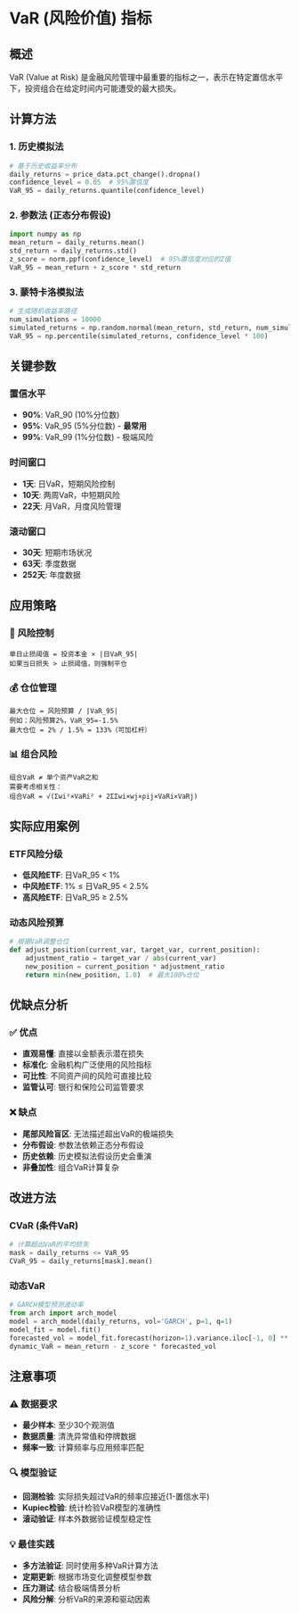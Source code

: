 # VaR (风险价值) 指标

## 概述
VaR (Value at Risk) 是金融风险管理中最重要的指标之一，表示在特定置信水平下，投资组合在给定时间内可能遭受的最大损失。

## 计算方法

### 1. 历史模拟法
```python
# 基于历史收益率分布
daily_returns = price_data.pct_change().dropna()
confidence_level = 0.05  # 95%置信度
VaR_95 = daily_returns.quantile(confidence_level)
```

### 2. 参数法 (正态分布假设)
```python
import numpy as np
mean_return = daily_returns.mean()
std_return = daily_returns.std()
z_score = norm.ppf(confidence_level)  # 95%置信度对应的Z值
VaR_95 = mean_return + z_score * std_return
```

### 3. 蒙特卡洛模拟法
```python
# 生成随机收益率路径
num_simulations = 10000
simulated_returns = np.random.normal(mean_return, std_return, num_simulations)
VaR_95 = np.percentile(simulated_returns, confidence_level * 100)
```

## 关键参数

### 置信水平
- **90%**: VaR_90 (10%分位数)
- **95%**: VaR_95 (5%分位数) - **最常用**
- **99%**: VaR_99 (1%分位数) - 极端风险

### 时间窗口
- **1天**: 日VaR，短期风险控制
- **10天**: 两周VaR，中短期风险
- **22天**: 月VaR，月度风险管理

### 滚动窗口
- **30天**: 短期市场状况
- **63天**: 季度数据
- **252天**: 年度数据

## 应用策略

### 🎯 风险控制
```
单日止损阈值 = 投资本金 × |日VaR_95|
如果当日损失 > 止损阈值，则强制平仓
```

### 💰 仓位管理
```
最大仓位 = 风险预算 / |VaR_95|
例如：风险预算2%，VaR_95=-1.5%
最大仓位 = 2% / 1.5% = 133%（可加杠杆）
```

### 📊 组合风险
```
组合VaR ≠ 单个资产VaR之和
需要考虑相关性：
组合VaR = √(Σwi²×VaRi² + 2ΣΣwi×wj×ρij×VaRi×VaRj)
```

## 实际应用案例

### ETF风险分级
- **低风险ETF**: 日VaR_95 < 1%
- **中风险ETF**: 1% ≤ 日VaR_95 < 2.5%  
- **高风险ETF**: 日VaR_95 ≥ 2.5%

### 动态风险预算
```python
# 根据VaR调整仓位
def adjust_position(current_var, target_var, current_position):
    adjustment_ratio = target_var / abs(current_var)
    new_position = current_position * adjustment_ratio
    return min(new_position, 1.0)  # 最大100%仓位
```

## 优缺点分析

### ✅ 优点
- **直观易懂**: 直接以金额表示潜在损失
- **标准化**: 金融机构广泛使用的风险指标
- **可比性**: 不同资产间的风险可直接比较
- **监管认可**: 银行和保险公司监管要求

### ❌ 缺点
- **尾部风险盲区**: 无法描述超出VaR的极端损失
- **分布假设**: 参数法依赖正态分布假设
- **历史依赖**: 历史模拟法假设历史会重演
- **非叠加性**: 组合VaR计算复杂

## 改进方法

### CVaR (条件VaR)
```python
# 计算超出VaR的平均损失
mask = daily_returns <= VaR_95
CVaR_95 = daily_returns[mask].mean()
```

### 动态VaR
```python
# GARCH模型预测波动率
from arch import arch_model
model = arch_model(daily_returns, vol='GARCH', p=1, q=1)
model_fit = model.fit()
forecasted_vol = model_fit.forecast(horizon=1).variance.iloc[-1, 0] ** 0.5
dynamic_VaR = mean_return - z_score * forecasted_vol
```

## 注意事项

### ⚠️ 数据要求
- **最少样本**: 至少30个观测值
- **数据质量**: 清洗异常值和停牌数据
- **频率一致**: 计算频率与应用频率匹配

### 🔍 模型验证
- **回测检验**: 实际损失超过VaR的频率应接近(1-置信水平)
- **Kupiec检验**: 统计检验VaR模型的准确性
- **滚动验证**: 样本外数据验证模型稳定性

### 💡 最佳实践
- **多方法验证**: 同时使用多种VaR计算方法
- **定期更新**: 根据市场变化调整模型参数
- **压力测试**: 结合极端情景分析
- **风险分解**: 分析VaR的来源和驱动因素 